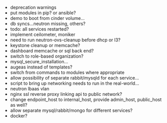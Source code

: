 * deprecation warnings
* put modules in pip? or ansible?
* demo to boot from cinder volume...
* db syncs...neutron missing, others?
* todo: all services restarted?
* implement ceilometer, moniker
* need to run neutron-ovs-cleanup before dhcp or l3?
* keystone cleanup or memcache?
* dashboard memcache or sql back end?
* switch to role-based organization?
* mysql_secure_installation...
* augeas instead of templates?
* switch from commands to modules where appropriate
* allow possibility of separate rabbit/mysqld for each service...
* script to bring up networking needs to run in the real-world...
* neutron lbaas vlan
* nginx ssl reverse proxy linking api to public network?
* change endpoint_host to internal_host, provide admin_host, public_host as well?
* allow separate mysql/rabbit/mongo for different services?
* docker?
